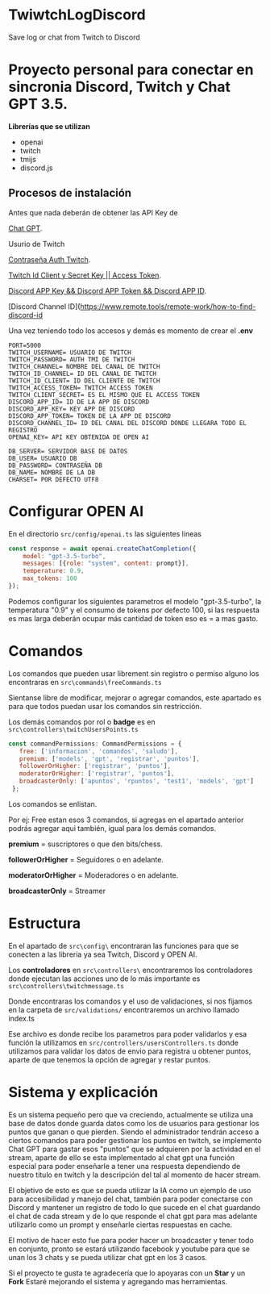 # TwiwtchLogDiscord
Save log or chat from Twitch to Discord


# Proyecto personal para conectar en sincronia Discord, Twitch y Chat GPT 3.5.

**Librerías que se utilizan**
- openai
- twitch
- tmijs
- discord.js


## Procesos de instalación

Antes que nada deberán de obtener las API Key de 

[Chat GPT](https://platform.openai.com/account/api-keys).

Usurio de Twitch

[Contraseña Auth Twitch](https://twitchapps.com/tmi/).

[Twitch Id Client y Secret Key || Access Token](https://dev.twitch.tv/console/apps/).

[Discord APP Key && Discord APP Token && Discord APP ID](https://discord.com/developers/applications).

[Discord Channel ID](https://www.remote.tools/remote-work/how-to-find-discord-id

Una vez teniendo todo los accesos y demás es momento de crear el **.env**

```
PORT=5000
TWITCH_USERNAME= USUARIO DE TWITCH
TWITCH_PASSWORD= AUTH TMI DE TWITCH
TWITCH_CHANNEL= NOMBRE DEL CANAL DE TWITCH
TWITCH_ID_CHANNEL= ID DEL CANAL DE TWITCH
TWITCH_ID_CLIENT= ID DEL CLIENTE DE TWITCH
TWITCH_ACCESS_TOKEN= TWITCH ACCESS TOKEN
TWITCH_CLIENT_SECRET= ES EL MISMO QUE EL ACCESS TOKEN
DISCORD_APP_ID= ID DE LA APP DE DISCORD
DISCORD_APP_KEY= KEY APP DE DISCORD
DISCORD_APP_TOKEN= TOKEN DE LA APP DE DISCORD
DISCORD_CHANNEL_ID= ID DEL CANAL DEL DISCORD DONDE LLEGARA TODO EL REGISTRO
OPENAI_KEY= API KEY OBTENIDA DE OPEN AI

DB_SERVER= SERVIDOR BASE DE DATOS
DB_USER= USUARIO DB
DB_PASSWORD= CONTRASEÑA DB
DB_NAME= NOMBRE DE LA DB
CHARSET= POR DEFECTO UTF8
```


# Configurar OPEN AI
En el directorio ```src/config/openai.ts``` las siguientes lineas

```javascript
const response = await openai.createChatCompletion({
    model: "gpt-3.5-turbo",
    messages: [{role: "system", content: prompt}],
    temperature: 0.9,
    max_tokens: 100
});
 ```
 
 Podemos configurar los siguientes parametros el modelo "gpt-3.5-turbo", la temperatura "0.9" y el consumo de tokens por defecto 100, 
 si las respuesta es mas larga deberán ocupar más cantidad de token eso es = a mas gasto.
 
 
 # Comandos
 
 Los comandos que pueden usar librement sin registro o permiso alguno los encontraras en ```src\commands\freeCommands.ts```
 
 Sientanse libre de modificar, mejorar o agregar comandos, este apartado es para que todos puedan usar los comandos sin restricción.
 
 Los demás comandos por rol o **badge** es en ```src\controllers\twitchUsersPoints.ts```
 
 ```javascript
 const commandPermissions: CommandPermissions = {
    free: ['informacion', 'comandos', 'saludo'],
    premium: ['models', 'gpt', 'registrar', 'puntos'],
    followerOrHigher: ['registrar', 'puntos'],
    moderatorOrHigher: ['registrar', 'puntos'],
    broadcasterOnly: ['apuntos', 'rpuntos', 'test1', 'models', 'gpt']
  };
  ```
  
  Los comandos se enlistan. 
  
  Por ej: Free estan esos 3 comandos, si agregas en el apartado anterior podrás agregar aqui también, igual para los demás comandos.
  
  **premium** = suscriptores o que den bits/chess.
  
  **followerOrHigher** = Seguidores o en adelante.
  
  **moderatorOrHigher** = Moderadores o en adelante.
  
  **broadcasterOnly** = Streamer
  
  
  # Estructura
  
  En el apartado de ```src\config\``` encontraran las funciones para que se conecten a las libreria ya sea Twitch, Discord y OPEN AI.
  
  Los **controladores** en ```src\controllers\``` encontraremos los controladores donde ejecutan las acciones 
  uno de lo más importante es ```src\controllers\twitchmessage.ts```
  
  Donde encontraras los comandos y el uso de validaciones, si nos fijamos en la carpeta de ```src/validations/``` encontraremos un archivo llamado index.ts
  
  Ese archivo es donde recibe los parametros para poder validarlos y esa función la utilizamos en ```src/controllers/usersControllers.ts```
  donde utilizamos para validar los datos de envio para registra u obtener puntos, aparte de que tenemos la opción de agregar y restar puntos.
  
  
# Sistema y explicación
  
Es un sistema pequeño pero que va creciendo, actualmente se utiliza una base de datos donde guarda datos como los de usuarios para gestionar los puntos que ganan o
que pierden. Siendo el administrador tendrán acceso a ciertos comandos para poder gestionar los puntos en twitch, se implemento Chat GPT para gastar esos "puntos"
que se adquieren por la actividad en el stream, aparte de ello se esta implementado al chat gpt una función especial para poder enseñarle a tener una respuesta
dependiendo de nuestro titulo en twitch y la descripción del tal al momento de hacer stream.

El objetivo de esto es que se pueda utilizar la IA como un ejemplo de uso para accesibilidad y manejo del chat, también para poder conectarse con Discord
y mantener un registro de todo lo que sucede en el chat guardando el chat de cada stream y de lo que responde el chat gpt para mas adelante utilizarlo como
un prompt y enseñarle ciertas respuestas en cache.

El motivo de hacer esto fue para poder hacer un broadcaster y tener todo en conjunto, pronto se estará utilizando facebook y youtube para que se unan los 3 chats
y se pueda utilizar chat gpt en los 3 casos.

Si el proyecto te gusta te agradecería que lo apoyaras con un **Star** y un **Fork**
Estaré mejorando el sistema y agregando mas herramientas.
  
